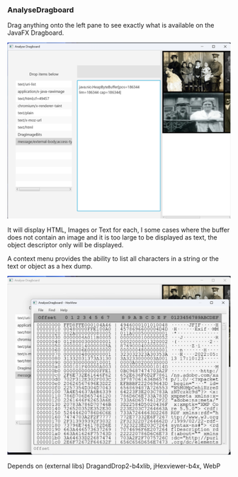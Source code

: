 ### AnalyseDragboard

Drag anything onto the left pane to see exactly what is available on the JavaFX Dragboard.

<img title="" src="/Readme_Images/ad1.png" alt="Screenshot" width="554" data-align="center">

It will display HTML, Images or Text for each, I some cases where the buffer does not contain an image and it is too large to be displayed as text, the object descriptor only will be displayed.

A context menu provides the ability to list all characters in a string or the text or object as a hex dump.

<img title="" src="Readme_Images/ad2.png" alt="Image2" width="559" data-align="center">

Depends on (external libs) DragandDrop2-b4xlib, jHexviewer-b4x, WebP
